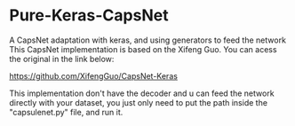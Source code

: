 # Pure-Keras-CapsNet
A CapsNet adaptation with keras, and using generators to feed the network
This CapsNet implementation is based on the Xifeng Guo. You can acess the original in the link below:

https://github.com/XifengGuo/CapsNet-Keras

This implementation don't have the decoder and u can feed the network directly with your dataset, you just only need to put the path inside
the "capsulenet.py" file, and run it.
